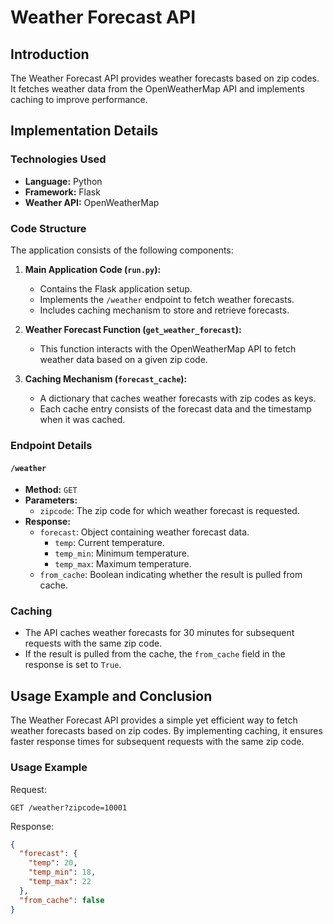 # Weather Forecast API

## Introduction

The Weather Forecast API provides weather forecasts based on zip codes. It fetches weather data from the OpenWeatherMap API and implements caching to improve performance.

## Implementation Details

### Technologies Used

- **Language:** Python
- **Framework:** Flask
- **Weather API:** OpenWeatherMap

### Code Structure

The application consists of the following components:

1. **Main Application Code (`run.py`):**

   - Contains the Flask application setup.
   - Implements the `/weather` endpoint to fetch weather forecasts.
   - Includes caching mechanism to store and retrieve forecasts.

2. **Weather Forecast Function (`get_weather_forecast`):**

   - This function interacts with the OpenWeatherMap API to fetch weather data based on a given zip code.

3. **Caching Mechanism (`forecast_cache`):**
   - A dictionary that caches weather forecasts with zip codes as keys.
   - Each cache entry consists of the forecast data and the timestamp when it was cached.

### Endpoint Details

#### `/weather`

- **Method:** `GET`
- **Parameters:**
  - `zipcode`: The zip code for which weather forecast is requested.
- **Response:**
  - `forecast`: Object containing weather forecast data.
    - `temp`: Current temperature.
    - `temp_min`: Minimum temperature.
    - `temp_max`: Maximum temperature.
  - `from_cache`: Boolean indicating whether the result is pulled from cache.

### Caching

- The API caches weather forecasts for 30 minutes for subsequent requests with the same zip code.
- If the result is pulled from the cache, the `from_cache` field in the response is set to `True`.

## Usage Example and Conclusion

The Weather Forecast API provides a simple yet efficient way to fetch weather forecasts based on zip codes. By implementing caching, it ensures faster response times for subsequent requests with the same zip code.

### Usage Example

Request:

```
GET /weather?zipcode=10001
```

Response:

```json
{
  "forecast": {
    "temp": 20,
    "temp_min": 18,
    "temp_max": 22
  },
  "from_cache": false
}
```

